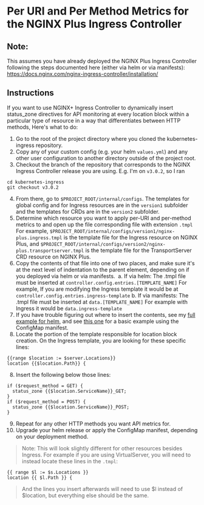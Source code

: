 # Per URI and Per Method Metrics for the NGINX Plus Ingress Controller

## Note:
This assumes you have already deployed the NGINX Plus Ingress Controller following the steps documented here (either via helm or via manifests): https://docs.nginx.com/nginx-ingress-controller/installation/

## Instructions

If you want to use NGINX+ Ingress Controller to dynamically insert status_zone directives for API monitoring at every location block within a particular type of resource in a way that differentiates between HTTP methods, Here's what to do: 

1. Go to the root of the project directory where you cloned the kubernetes-ingress repository. 
2. Copy any of your custom config (e.g. your helm `values.yml`) and any other user configuration to another directory outside of the project root. 
3. Checkout the branch of the repository that corresponds to the NGINX Ingress Controller release you are using. E.g. I'm on `v3.0.2`, so I ran 
```shell
cd kubernetes-ingress
git checkout v3.0.2
```
4. From there, go to `$PROJECT_ROOT/internal/configs`. The templates for global config and for Ingress resources are in the `version1` subfolder and the templates for CRDs are in the `version2` subfolder.
5. Determine which resource you want to apply per-URI and per-method metrics to and open up the file corresponding file with extension `.tmpl` For example, `$PROJECT_ROOT/internal/configs/version1/nginx-plus.ingress.tmpl` is the template file for the Ingress resource on NGINX Plus, and `$PROJECT_ROOT/internal/configs/version2/nginx-plus.transportserver.tmpl` is the template file for the TransportServer CRD resource on NGINX Plus.
6. Copy the contents of that file into one of two places, and make sure it's at the next level of indentation to the parent element, depending on if you deployed via helm or via manifests. 
  a. If via helm:
     The .tmpl file must be inserted at `controller.config.entries.[TEMPLATE_NAME]`
     For example, If you are modifying the Ingress template it would be at `controller.config.entries.ingress-template`
  b. If via manifests:
     The .tmpl file must be inserted at `data.[TEMPLATE_NAME]`
     For example with Ingress it would be `data.ingress-template`
6. If you have trouble figuring out where to insert the contents, see my [full example for helm](custom-values.yml), and see [this one](https://github.com/nginxinc/kubernetes-ingress/tree/main/examples/shared-examples/custom-templates) for a basic example using the ConfigMap manifest.
7. Locate the portion of the template responsible for location block creation. On the Ingress template, you are looking for these specific lines:
```tmpl
{{range $location := $server.Locations}}
location {{$location.Path}} {
```
8. Insert the following below those lines:  
```tmpl 
if ($request_method = GET) {
  status_zone {{$location.ServiceName}}_GET;  
}
if ($request_method = POST) {
  status_zone {{$location.ServiceName}}_POST;  
}
```
9. Repeat for any other HTTP methods you want API metrics for.
10. Upgrade your helm release or apply the ConfigMap manifest, depending on your deployment method.
>Note: This will look slightly different for other resources besides Ingress. For example if you are using VirtualServer, you will need to instead locate these lines in the `.tmpl`:
```tmpl
{{ range $l := $s.Locations }}
location {{ $l.Path }} {
```
>And the lines you insert afterwards will need to use $l instead of $location, but everything else should be the same. 
